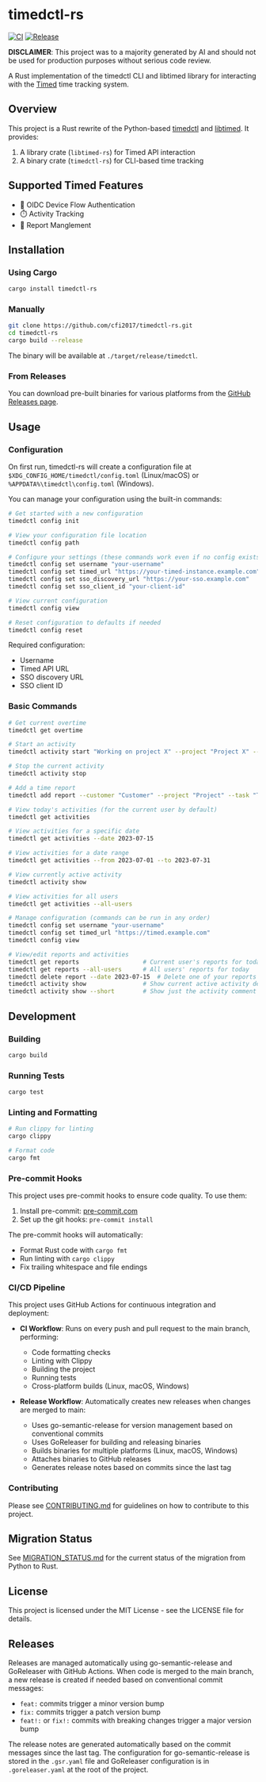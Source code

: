 # timedctl-rs

[![CI](https://github.com/cfi2017/timedctl-rs/actions/workflows/ci.yml/badge.svg)](https://github.com/cfi2017/timedctl-rs/actions/workflows/ci.yml)
[![Release](https://github.com/cfi2017/timedctl-rs/actions/workflows/release.yml/badge.svg)](https://github.com/cfi2017/timedctl-rs/actions/workflows/release.yml)

**DISCLAIMER**: This project was to a majority generated by AI and should not be used for production purposes without serious code review.

A Rust implementation of the timedctl CLI and libtimed library for interacting with the [Timed](https://github.com/adfinis/timed) time tracking system.

## Overview

This project is a Rust rewrite of the Python-based [timedctl](https://github.com/adfinis/timedctl) and [libtimed](https://github.com/adfinis/libtimed). It provides:

1. A library crate (`libtimed-rs`) for Timed API interaction
2. A binary crate (`timedctl-rs`) for CLI-based time tracking

## Supported Timed Features

- 🔐 OIDC Device Flow Authentication
- ⏱️ Activity Tracking
- 📝 Report Manglement

## Installation

### Using Cargo

```bash
cargo install timedctl-rs
```

### Manually

```bash
git clone https://github.com/cfi2017/timedctl-rs.git
cd timedctl-rs
cargo build --release
```

The binary will be available at `./target/release/timedctl`.

### From Releases

You can download pre-built binaries for various platforms from the [GitHub Releases page](https://github.com/cfi2017/timedctl-rs/releases).

## Usage

### Configuration

On first run, timedctl-rs will create a configuration file at `$XDG_CONFIG_HOME/timedctl/config.toml` (Linux/macOS) or `%APPDATA%\timedctl\config.toml` (Windows).

You can manage your configuration using the built-in commands:

```bash
# Get started with a new configuration
timedctl config init

# View your configuration file location
timedctl config path

# Configure your settings (these commands work even if no config exists yet)
timedctl config set username "your-username"
timedctl config set timed_url "https://your-timed-instance.example.com"
timedctl config set sso_discovery_url "https://your-sso.example.com"
timedctl config set sso_client_id "your-client-id"

# View current configuration
timedctl config view

# Reset configuration to defaults if needed
timedctl config reset
```

Required configuration:
- Username
- Timed API URL
- SSO discovery URL
- SSO client ID

### Basic Commands

```bash
# Get current overtime
timedctl get overtime

# Start an activity
timedctl activity start "Working on project X" --project "Project X" --task "Development"

# Stop the current activity
timedctl activity stop

# Add a time report
timedctl add report --customer "Customer" --project "Project" --task "Task" --duration "1:30" --description "Description"

# View today's activities (for the current user by default)
timedctl get activities

# View activities for a specific date
timedctl get activities --date 2023-07-15

# View activities for a date range
timedctl get activities --from 2023-07-01 --to 2023-07-31

# View currently active activity
timedctl activity show

# View activities for all users
timedctl get activities --all-users

# Manage configuration (commands can be run in any order)
timedctl config set username "your-username"
timedctl config set timed_url "https://timed.example.com"
timedctl config view

# View/edit reports and activities
timedctl get reports                  # Current user's reports for today
timedctl get reports --all-users      # All users' reports for today
timedctl delete report --date 2023-07-15  # Delete one of your reports
timedctl activity show                # Show current active activity details
timedctl activity show --short        # Show just the activity comment
```

## Development

### Building

```bash
cargo build
```

### Running Tests

```bash
cargo test
```

### Linting and Formatting

```bash
# Run clippy for linting
cargo clippy

# Format code
cargo fmt
```

### Pre-commit Hooks

This project uses pre-commit hooks to ensure code quality. To use them:

1. Install pre-commit: [pre-commit.com](https://pre-commit.com/#install)
2. Set up the git hooks: `pre-commit install`

The pre-commit hooks will automatically:
- Format Rust code with `cargo fmt`
- Run linting with `cargo clippy`
- Fix trailing whitespace and file endings

### CI/CD Pipeline

This project uses GitHub Actions for continuous integration and deployment:

- **CI Workflow**: Runs on every push and pull request to the main branch, performing:
  - Code formatting checks
  - Linting with Clippy
  - Building the project
  - Running tests
  - Cross-platform builds (Linux, macOS, Windows)

- **Release Workflow**: Automatically creates new releases when changes are merged to main:
  - Uses go-semantic-release for version management based on conventional commits
  - Uses GoReleaser for building and releasing binaries
  - Builds binaries for multiple platforms (Linux, macOS, Windows)
  - Attaches binaries to GitHub releases
  - Generates release notes based on commits since the last tag

### Contributing

Please see [CONTRIBUTING.md](./CONTRIBUTING.md) for guidelines on how to contribute to this project.

## Migration Status

See [MIGRATION_STATUS.md](./MIGRATION_STATUS.md) for the current status of the migration from Python to Rust.

## License

This project is licensed under the MIT License - see the LICENSE file for details.

## Releases

Releases are managed automatically using go-semantic-release and GoReleaser with GitHub Actions. When code is merged to the main branch, a new release is created if needed based on conventional commit messages:

- `feat:` commits trigger a minor version bump
- `fix:` commits trigger a patch version bump
- `feat!:` or `fix!:` commits with breaking changes trigger a major version bump

The release notes are generated automatically based on the commit messages since the last tag. The configuration for go-semantic-release is stored in the `.gsr.yaml` file and GoReleaser configuration is in `.goreleaser.yaml` at the root of the project.
